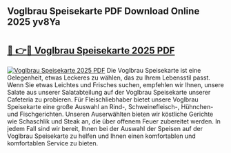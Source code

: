 ## Voglbrau Speisekarte PDF Download Online 2025 yv8Ya

# <h2><a href="http://gc9nys.nevu.top/?p=Voglbrau+Speisekarte">🔗 👉🔴 Voglbrau Speisekarte 2025 PDF</a></h2>

[![Voglbrau Speisekarte 2025 PDF](https://i.imgur.com/dBaPXMq.png)](http://gc9nys.nevu.top/?p=Voglbrau+Speisekarte)
Die Voglbrau Speisekarte ist eine Gelegenheit, etwas Leckeres zu wählen, das zu Ihrem Lebensstil passt. Wenn Sie etwas Leichtes und Frisches suchen, empfehlen wir Ihnen, unsere Salate aus unserer Salatabteilung auf der Voglbrau Speisekarte unserer Cafeteria zu probieren. Für Fleischliebhaber bietet unsere Voglbrau Speisekarte eine große Auswahl an Rind-, Schweinefleisch-, Hühnchen- und Fischgerichten. Unseren Auserwählten bieten wir köstliche Gerichte wie Schaschlik und Steak an, die über offenem Feuer zubereitet werden. In jedem Fall sind wir bereit, Ihnen bei der Auswahl der Speisen auf der Voglbrau Speisekarte zu helfen und Ihnen einen komfortablen und komfortablen Service zu bieten.
